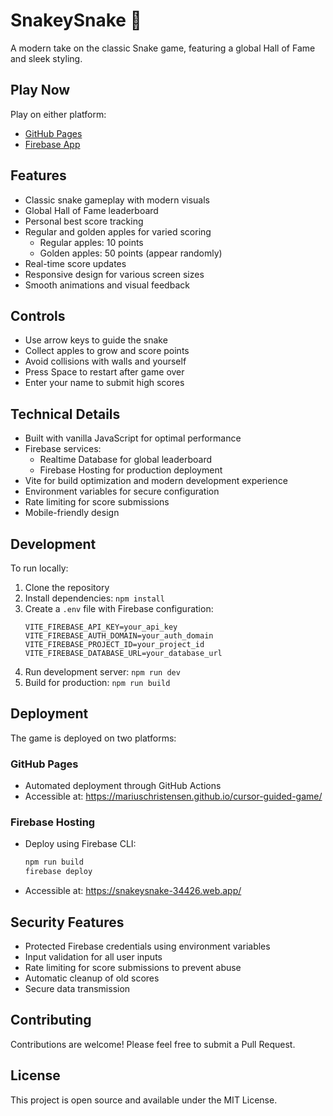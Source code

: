 # SnakeySnake 🐍

A modern take on the classic Snake game, featuring a global Hall of Fame and sleek styling.

## Play Now

Play on either platform:

- [GitHub Pages](https://mariuschristensen.github.io/cursor-guided-game/)
- [Firebase App](https://snakeysnake-34426.web.app/)

## Features

- Classic snake gameplay with modern visuals
- Global Hall of Fame leaderboard
- Personal best score tracking
- Regular and golden apples for varied scoring
  - Regular apples: 10 points
  - Golden apples: 50 points (appear randomly)
- Real-time score updates
- Responsive design for various screen sizes
- Smooth animations and visual feedback

## Controls

- Use arrow keys to guide the snake
- Collect apples to grow and score points
- Avoid collisions with walls and yourself
- Press Space to restart after game over
- Enter your name to submit high scores

## Technical Details

- Built with vanilla JavaScript for optimal performance
- Firebase services:
  - Realtime Database for global leaderboard
  - Firebase Hosting for production deployment
- Vite for build optimization and modern development experience
- Environment variables for secure configuration
- Rate limiting for score submissions
- Mobile-friendly design

## Development

To run locally:

1. Clone the repository
2. Install dependencies: `npm install`
3. Create a `.env` file with Firebase configuration:
   ```
   VITE_FIREBASE_API_KEY=your_api_key
   VITE_FIREBASE_AUTH_DOMAIN=your_auth_domain
   VITE_FIREBASE_PROJECT_ID=your_project_id
   VITE_FIREBASE_DATABASE_URL=your_database_url
   ```
4. Run development server: `npm run dev`
5. Build for production: `npm run build`

## Deployment

The game is deployed on two platforms:

### GitHub Pages

- Automated deployment through GitHub Actions
- Accessible at: https://mariuschristensen.github.io/cursor-guided-game/

### Firebase Hosting

- Deploy using Firebase CLI:
  ```bash
  npm run build
  firebase deploy
  ```
- Accessible at: https://snakeysnake-34426.web.app/

## Security Features

- Protected Firebase credentials using environment variables
- Input validation for all user inputs
- Rate limiting for score submissions to prevent abuse
- Automatic cleanup of old scores
- Secure data transmission

## Contributing

Contributions are welcome! Please feel free to submit a Pull Request.

## License

This project is open source and available under the MIT License.

